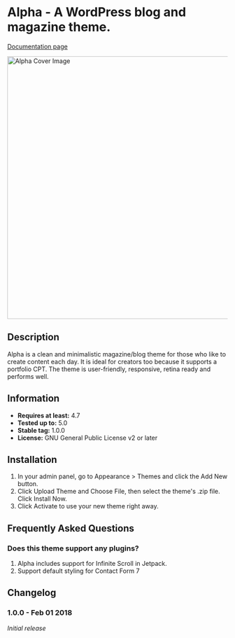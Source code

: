 # Alpha - A WordPress blog and magazine theme.

[Documentation page](https://pineco.de/wordpress/theme-alpha/alpha-theme-documentation/)

<img src="https://pineco.de/wp-content/uploads/2019/01/alpha-wordpress-theme-preview-1-1200x874.png" width="600" alt="Alpha Cover Image">

## Description

Alpha is a clean and minimalistic magazine/blog theme for those who like to create content each day. It is ideal for creators too because it supports a portfolio CPT. The theme is user-friendly, responsive, retina ready and performs well.

## Information

- **Requires at least:** 4.7
- **Tested up to:** 5.0
- **Stable tag:** 1.0.0
- **License:** GNU General Public License v2 or later

## Installation 

1. In your admin panel, go to Appearance > Themes and click the Add New button.
2. Click Upload Theme and Choose File, then select the theme's .zip file. Click Install Now.
3. Click Activate to use your new theme right away.

## Frequently Asked Questions

### Does this theme support any plugins?

1. Alpha includes support for Infinite Scroll in Jetpack.
2. Support default styling for Contact Form 7

## Changelog

### 1.0.0 - Feb 01 2018 ###
_Initial release_